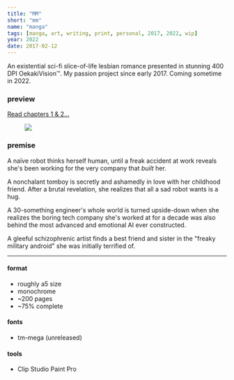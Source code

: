 ```yaml
---
title: "MM"
short: "mm"
name: "manga"
tags: [manga, art, writing, print, personal, 2017, 2022, wip]
year: 2022
date: 2017-02-12
---
```


<!-- #### A clueless android goes to work for the very company that built her. -->

An existential sci-fi slice-of-life lesbian romance presented in stunning 400 DPI OekakiVision™. My passion project since early 2017. Coming sometime in 2022.

### preview

<!-- [Read chapters 1 & 2...]({{site.baseurl}}/assets/pdf/MM-preview.pdf) -->

<a href="{{ site.baseurl }}/manga/mmpreview">Read chapters 1 & 2...</a>

<figure>
  <img src="{{ site.baseurl }}/assets/img/mm5.png">
</figure>

### premise

A naïve robot thinks herself human, until a freak accident at work reveals she's been working for the very company that *built* her.

A nonchalant tomboy is secretly and ashamedly in love with her childhood friend. After a brutal revelation, she realizes that all a sad robot wants is a hug.

A 30-something engineer's whole world is turned upside-down when she realizes the boring tech company she's worked at for a decade was also behind the most advanced and emotional AI ever constructed.

A gleeful schizophrenic artist finds a best friend and sister in the "freaky military android" she was initially terrified of.

* * *

#### format
- roughly a5 size
- monochrome
- \~200 pages
- \~75% complete

#### fonts
- tm-mega (unreleased)

#### tools
- Clip Studio Paint Pro